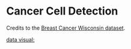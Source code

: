 # Cancer Cell Detection

Credits to the [Breast Cancer Wisconsin dataset](https://www.kaggle.com/uciml/breast-cancer-wisconsin-data).

[data visual: ](/example1.png)
